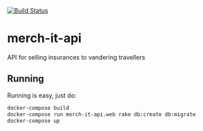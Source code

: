 [![Build Status](https://semaphoreci.com/api/v1/insurance-fraud/merch-it-api/branches/master/shields_badge.svg)](https://semaphoreci.com/insurance-fraud/merch-it-api)

# merch-it-api

API for selling insurances to vandering travellers

## Running

Running is easy, just do:

```bash
docker-compose build
docker-compose run merch-it-api.web rake db:create db:migrate
docker-compose up
```
